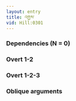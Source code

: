 ```yaml
---
layout: entry
title: འགྱས་
vid: Hill:0301
---
```

### Dependencies (N = 0)


### Overt 1-2


### Overt 1-2-3


### Oblique arguments
